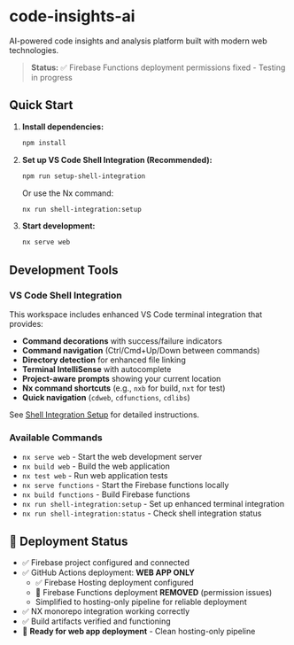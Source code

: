 # code-insights-ai

AI-powered code insights and analysis platform built with modern web technologies.

> **Status:** ✅ Firebase Functions deployment permissions fixed - Testing in progress

## Quick Start

1. **Install dependencies:**
   ```bash
   npm install
   ```

2. **Set up VS Code Shell Integration (Recommended):**
   ```bash
   npm run setup-shell-integration
   ```
   Or use the Nx command:
   ```bash
   nx run shell-integration:setup
   ```

3. **Start development:**
   ```bash
   nx serve web
   ```

## Development Tools

### VS Code Shell Integration

This workspace includes enhanced VS Code terminal integration that provides:

- **Command decorations** with success/failure indicators
- **Command navigation** (Ctrl/Cmd+Up/Down between commands)
- **Directory detection** for enhanced file linking
- **Terminal IntelliSense** with autocomplete
- **Project-aware prompts** showing your current location
- **Nx command shortcuts** (e.g., `nxb` for build, `nxt` for test)
- **Quick navigation** (`cdweb`, `cdfunctions`, `cdlibs`)

See [Shell Integration Setup](./scripts/shell-integration/README.md) for detailed instructions.

### Available Commands

- `nx serve web` - Start the web development server  
- `nx build web` - Build the web application
- `nx test web` - Run web application tests
- `nx serve functions` - Start the Firebase functions locally
- `nx build functions` - Build Firebase functions
- `nx run shell-integration:setup` - Set up enhanced terminal integration
- `nx run shell-integration:status` - Check shell integration status

## 🔧 Deployment Status
- ✅ Firebase project configured and connected
- ✅ GitHub Actions deployment: **WEB APP ONLY**
  - ✅ Firebase Hosting deployment configured
  - 🚫 Firebase Functions deployment **REMOVED** (permission issues)
  - Simplified to hosting-only pipeline for reliable deployment
- ✅ NX monorepo integration working correctly
- ✅ Build artifacts verified and functioning
- 🚀 **Ready for web app deployment** - Clean hosting-only pipeline